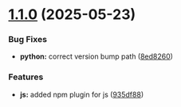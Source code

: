 # [1.1.0](https://github.com/PoojaVarmaMurali/semantic-release-thesis/compare/py-v1.0.0...py-v1.1.0) (2025-05-23)


### Bug Fixes

* **python:** correct version bump path ([8ed8260](https://github.com/PoojaVarmaMurali/semantic-release-thesis/commit/8ed82603f366b0ac17ea3087894f071a75a11362))


### Features

* **js:** added npm plugin for js ([935df88](https://github.com/PoojaVarmaMurali/semantic-release-thesis/commit/935df88f3283a725e9113d2bc0b0b51709d9e94e))
